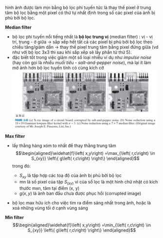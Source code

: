 hình ảnh được làm mịn bằng bộ lọc phi tuyến tức là thay thế pixel ở trung tâm bộ lọc bằng một pixel có thứ tự nhất định trong số các pixel của ảnh bị phủ bởi bộ lọc. 

**Median filter**
- bộ lọc phi tuyến nổi tiếng nhất là **bộ lọc trung vị** (median filter) : vị - vị trí, trung - ở giữa -> sắp xếp hết tất cả các pixel bị phủ bởi bộ lọc theo chiều tăng/giảm dần -> thay thế pixel trung tâm bằng pixel đứng giữa (vd như với bộ lọc 3x3 thì sau khi sắp xếp sẽ lấy phần tử thứ 5).
- đặc biết tốt trong việc giảm một số loại nhiễu ví dụ như _impulse noise_ (hay còn gọi là _nhiễu muối tiêu_ - _salt-and-pepper noise_), mà lại ít làm mờ ảnh hơn bộ lọc tuyến tính có cùng kích cỡ
![Alt text](median_filter.png)

**Max filter**
- lấy thằng hàng xóm to nhất để thay thằng trung tâm$$\begin{aligned}\widehat{f}\left( x,y\right) =\max_{\left( r,c\right) \in S_{xy}} \left\{ g\left( r,c\right) \right\} \end{aligned}$$
	trong đó:
	- $S_{xy}$ là tập hợp các toạ độ của ảnh bị phủ bởi bộ lọc  
	- mn là số pixel của tập $S_(xy)$ vì của sổ lọc là một hình chữ nhật có kích thước mxn, tâm tại điểm (x, y)
	- $g(x, y)$ là ảnh ban đầu chưa được phục hồi (corrupted image)

- bộ lọc max hữu ích cho việc tìm ra điểm sáng nhất trong ảnh, hoặc là xoá những vùng tối ở cạnh vùng sáng

**Min filter**
$$\begin{aligned}\widehat{f}\left( x,y\right) =\min_{\left( r,c\right) \in S_{xy}} \left\{ g\left( r,c\right) \right\} \end{aligned}$$
